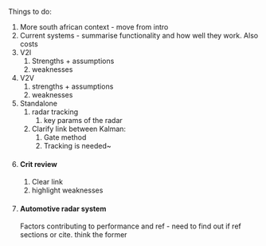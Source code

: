 Things to do:

1. More south african context - move from intro 
2. Current systems - summarise functionality and how well they work. Also costs
3. V2I 
	1. Strengths + assumptions
	2. weaknesses
4. V2V
	1. strengths + assumptions
	2. weaknesses
5. Standalone
	1. radar tracking
		1. key params of the radar
	2. Clarify link between Kalman: 
		1. Gate method
		2. Tracking is needed~
6. #### Crit review
	1. Clear link 
	2. highlight weaknesses
3. #### Automotive radar system
	Factors contributing to performance and ref - need to find out if ref sections or cite. think the former


